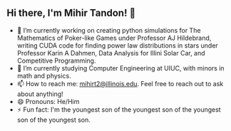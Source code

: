 ## Hi there, I'm Mihir Tandon! 👋

- 🔭 I’m currently working on creating python simulations for The Mathematics of Poker-like Games under Professor AJ Hildebrand, writing CUDA code for finding power law distributions in stars under Professor Karin A Dahmen, Data Analysis for Illini Solar Car, and Competitive Programming.
- 🌱 I’m currently studying Computer Engineering at UIUC, with minors in math and physics.
- 📫 How to reach me: mihirt2@illinois.edu. Feel free to reach out to ask about anything!
- 😄 Pronouns: He/Him
- ⚡ Fun fact: I'm the youngest son of the youngest son of the youngest son of the youngest son.
